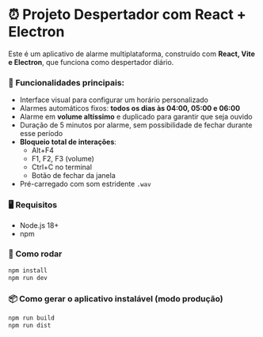 # ⏰ Projeto Despertador com React + Electron

Este é um aplicativo de alarme multiplataforma, construído com **React, Vite e Electron**, que funciona como despertador diário.

### 🎯 Funcionalidades principais:

- Interface visual para configurar um horário personalizado
- Alarmes automáticos fixos: **todos os dias às 04:00, 05:00 e 06:00**
- Alarme em **volume altíssimo** e duplicado para garantir que seja ouvido
- Duração de 5 minutos por alarme, sem possibilidade de fechar durante esse período
- **Bloqueio total de interações**:
  - Alt+F4
  - F1, F2, F3 (volume)
  - Ctrl+C no terminal
  - Botão de fechar da janela
- Pré-carregado com som estridente `.wav`

### 🖥️ Requisitos

- Node.js 18+
- npm

### 🚀 Como rodar

```bash
npm install
npm run dev
```

### 📦 Como gerar o aplicativo instalável (modo produção)

```bash
npm run build
npm run dist
